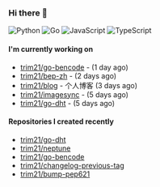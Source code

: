 ### Hi there 👋

![Python](https://img.shields.io/badge/python-3670A0?style=for-the-badge&logo=python&logoColor=ffdd54)
![Go](https://img.shields.io/badge/go-%2300ADD8.svg?style=for-the-badge&logo=go&logoColor=white)
![JavaScript](https://img.shields.io/badge/javascript-%23323330.svg?style=for-the-badge&logo=javascript&logoColor=%23F7DF1E)
![TypeScript](https://img.shields.io/badge/typescript-%23007ACC.svg?style=for-the-badge&logo=typescript&logoColor=white)

#### I'm currently working on

- [trim21/go-bencode](https://github.com/trim21/go-bencode) -  (1 day ago)
- [trim21/bep-zh](https://github.com/trim21/bep-zh) -  (2 days ago)
- [trim21/blog](https://github.com/trim21/blog) - 个人博客 (3 days ago)
- [trim21/imagesync](https://github.com/trim21/imagesync) -  (5 days ago)
- [trim21/go-dht](https://github.com/trim21/go-dht) -  (5 days ago)

#### Repositories I created recently

- [trim21/go-dht](https://github.com/trim21/go-dht)
- [trim21/neptune](https://github.com/trim21/neptune)
- [trim21/go-bencode](https://github.com/trim21/go-bencode)
- [trim21/changelog-previous-tag](https://github.com/trim21/changelog-previous-tag)
- [trim21/bump-pep621](https://github.com/trim21/bump-pep621)
